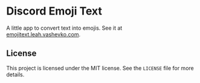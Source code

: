# Discord Emoji Text
A little app to convert text into emojis. See it at [emojitext.leah.vashevko.com](https://emojitext.leah.vashevko.com).

## License
This project is licensed under the MIT license. See the `LICENSE` file for more details.
